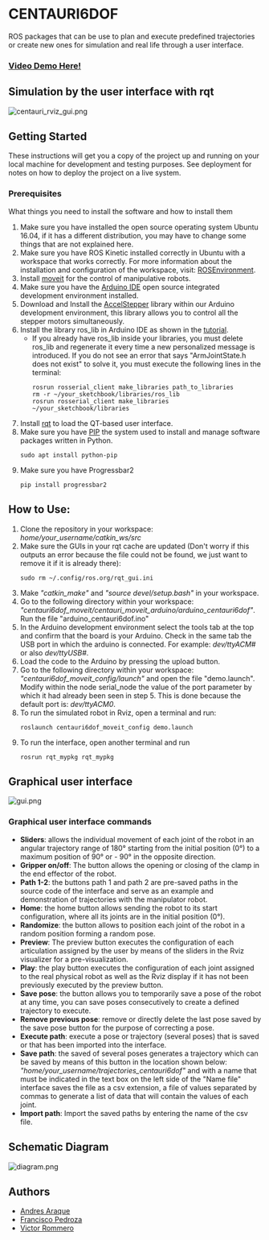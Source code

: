 # CENTAURI6DOF
ROS packages that can be use to plan and execute predefined trajectories or create new ones for simulation and real life through a user interface.
### [Video Demo Here!](https://youtu.be/Sm1RTgK0xwU)
## Simulation by the user interface with rqt
![centauri_rviz_gui.png](/centauri_rviz_gui.png)

## Getting Started
These instructions will get you a copy of the project up and running on your local machine for development and testing purposes. See deployment for notes on how to deploy the project on a live system.

### Prerequisites
What things you need to install the software and how to install them
1. Make sure you have installed the open source operating system Ubuntu 16.04, if it has a different distribution, you may have to change some things that are not explained here.
2. Make sure you have ROS Kinetic installed correctly in Ubuntu with a workspace that works correctly. For more information about the installation and configuration of the workspace, visit: [ROSEnvironment](http://wiki.ros.org/ROS/Tutorials/InstallingandConfiguringROSEnvironment).
3. Install [moveit](http://docs.ros.org/kinetic/api/moveit_tutorials/html/doc/getting_started/getting_started.html#install-moveit) for the control of manipulative robots.
4. Make sure you have the [Arduino IDE](https://www.arduino.cc/en/Main/Software) open source integrated development environment installed.
5. Download and Install the [AccelStepper](http://www.airspayce.com/mikem/arduino/AccelStepper/AccelStepper-1.57.zip) library within our Arduino development environment, this library allows you to control all the stepper motors simultaneously.
6. Install the library ros_lib in Arduino IDE as shown in the [tutorial](http://wiki.ros.org/rosserial_arduino/Tutorials/Arduino%20IDE%20Setup).
   - If you already have ros_lib inside your libraries, you must delete ros_lib and regenerate it every time a new personalized message is introduced. If you do not see an error that says "ArmJointState.h does not exist" to solve it, you must execute the following lines in the terminal:
      ```
      rosrun rosserial_client make_libraries path_to_libraries
      rm -r ~/your_sketchbook/libraries/ros_lib
      rosrun rosserial_client make_libraries ~/your_sketchbook/libraries
      ```
7. Install [rqt](http://wiki.ros.org/rqt/UserGuide/Install/Groovy) to load the QT-based user interface.
8. Make sure you have [PIP](https://pypi.org/project/pip/) the system used to install and manage software packages written in Python.
   ```
   sudo apt install python-pip
   ```
9. Make sure you have Progressbar2
   ```
   pip install progressbar2
   ```
## How to Use:
1. Clone the repository in your workspace: _home/your_username/catkin_ws/src_
2. Make sure the GUIs in your rqt cache are updated (Don't worry if this outputs an error because the file could not be found, we just want to remove it if it is already there):
   ```
   sudo rm ~/.config/ros.org/rqt_gui.ini
   ```
3. Make _"catkin_make"_ and _"source devel/setup.bash"_ in your workspace.
4. Go to the following directory within your workspace: _"centauri6dof_moveit/centauri_moveit_arduino/arduino_centauri6dof"_. Run the file "arduino_centauri6dof.ino"
5. In the Arduino development environment select the tools tab at the top and confirm that the board is your Arduino. Check in the same tab the USB port in which the arduino is connected. For example: _dev/ttyACM#_ or also _dev/ttyUSB#_.
6. Load the code to the Arduino by pressing the upload button.
7. Go to the following directory within your workspace: _"centauri6dof_moveit_config/launch"_ and open the file "demo.launch". Modify within the node serial_node the value of the port parameter by which it had already been seen in step 5. This is done because the default port is: _dev/ttyACM0_.
8. To run the simulated robot in Rviz, open a terminal and run:
   ```
   roslaunch centauri6dof_moveit_config demo.launch 
   ```
9. To run the interface, open another terminal and run
   ```
   rosrun rqt_mypkg rqt_mypkg
   ```
## Graphical user interface
![gui.png](/GUI.png)
### Graphical user interface commands
- **Sliders**: allows the individual movement of each joint of the robot in an angular trajectory range of 180° starting from the initial position (0°) to a maximum position of 90° or - 90° in the opposite direction.
- **Gripper on/off**: The button allows the opening or closing of the clamp in the end effector of the robot.
- **Path 1-2**: the buttons path 1 and path 2 are pre-saved paths in the source code of the interface and serve as an example and demonstration of trajectories with the manipulator robot.
- **Home**: the home button allows sending the robot to its start configuration, where all its joints are in the initial position (0°).
- **Randomize**: the button allows to position each joint of the robot in a random position forming a random pose.
- **Preview**: The preview button executes the configuration of each articulation assigned by the user by means of the sliders in the Rviz visualizer for a pre-visualization.
- **Play**: the play button executes the configuration of each joint assigned to the real physical robot as well as the Rviz display if it has not been previously executed by the preview button.
- **Save pose**: the button allows you to temporarily save a pose of the robot at any time, you can save poses consecutively to create a defined trajectory to execute.
- **Remove previous pose**: remove or directly delete the last pose saved by the save pose button for the purpose of correcting a pose.
- **Execute path**: execute a pose or trajectory (several poses) that is saved or that has been imported into the interface.
- **Save path**: the saved of several poses generates a trajectory which can be saved by means of this button in the location shown below: _"home/your_username/trajectories_centauri6dof"_ and with a name that must be indicated in the text box on the left side of the "Name file" interface saves the file as a csv extension, a file of values separated by commas to generate a list of data that will contain the values of each joint.
- **Import path**: Import the saved paths by entering the name of the csv file.
## Schematic Diagram
![diagram.png](/diagram.png)
## Authors
- [Andres Araque](https://github.com/andresaraque)
- [Francisco Pedroza](https://github.com/franciscopedroza030595)
- [Victor Rommero](https://github.com/vromerocano)
